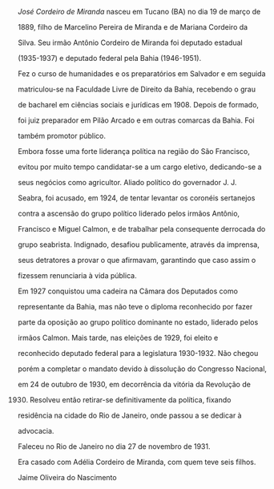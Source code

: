 

*José Cordeiro de Miranda* nasceu em Tucano (BA) no dia 19 de março de

1889, filho de Marcelino Pereira de Miranda e de Mariana Cordeiro da

Silva. Seu irmão Antônio Cordeiro de Miranda foi deputado estadual

(1935-1937) e deputado federal pela Bahia (1946-1951).



Fez o curso de humanidades e os preparatórios em Salvador e em seguida

matriculou-se na Faculdade Livre de Direito da Bahia, recebendo o grau

de bacharel em ciências sociais e jurídicas em 1908. Depois de formado,

foi juiz preparador em Pilão Arcado e em outras comarcas da Bahia. Foi

também promotor público.



Embora fosse uma forte liderança política na região do São Francisco,

evitou por muito tempo candidatar-se a um cargo eletivo, dedicando-se a

seus negócios como agricultor. Aliado político do governador J. J.

Seabra, foi acusado, em 1924, de tentar levantar os coronéis sertanejos

contra a ascensão do grupo político liderado pelos irmãos Antônio,

Francisco e Miguel Calmon, e de trabalhar pela consequente derrocada do

grupo seabrista. Indignado, desafiou publicamente, através da imprensa,

seus detratores a provar o que afirmavam, garantindo que caso assim o

fizessem renunciaria à vida pública.



Em 1927 conquistou uma cadeira na Câmara dos Deputados como

representante da Bahia, mas não teve o diploma reconhecido por fazer

parte da oposição ao grupo político dominante no estado, liderado pelos

irmãos Calmon. Mais tarde, nas eleições de 1929, foi eleito e

reconhecido deputado federal para a legislatura 1930-1932. Não chegou

porém a completar o mandato devido à dissolução do Congresso Nacional,

em 24 de outubro de 1930, em decorrência da vitória da Revolução de

1930. Resolveu então retirar-se definitivamente da política, fixando

residência na cidade do Rio de Janeiro, onde passou a se dedicar à

advocacia.



Faleceu no Rio de Janeiro no dia 27 de novembro de 1931.



Era casado com Adélia Cordeiro de Miranda, com quem teve seis filhos.



Jaime Oliveira do Nascimento



